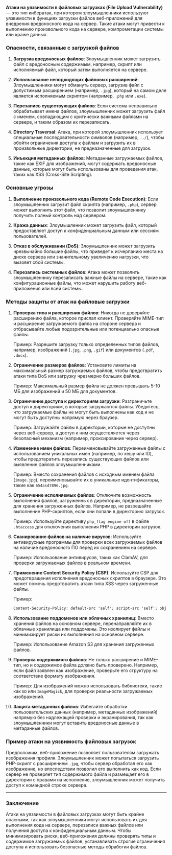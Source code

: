 **Атаки на уязвимости в файловых загрузках (File Upload Vulnerability)** — это тип кибератак, при котором злоумышленники используют уязвимости в функциях загрузки файлов веб-приложений для внедрения вредоносного кода на сервер. Такие атаки могут привести к выполнению произвольного кода на сервере, компрометации системы или краже данных.

### Опасности, связанные с загрузкой файлов

1. **Загрузка вредоносных файлов**:
   Злоумышленник может загрузить файл с вредоносным содержимым, например, скрипт или исполняемый файл, который затем выполняется на сервере.

2. **Использование неподходящих файловых расширений**:
   Злоумышленники могут обмануть сервер, загрузив файл с допустимым расширением (например, `.jpg`), который на самом деле является исполняемым скриптом (например, `.php` или `.exe`).

3. **Перезапись существующих файлов**:
   Если система неправильно обрабатывает имена файлов, злоумышленник может загрузить файл с именем, совпадающим с критически важными файлами на сервере, и таким образом их перезаписать.

4. **Directory Traversal**:
   Атака, при которой злоумышленник использует специальные последовательности символов (например, `../`), чтобы обойти ограничения доступа к файлам и загрузить их в произвольные директории, не предназначенные для загрузок.

5. **Инъекция метаданных файлов**:
   Метаданные загружаемых файлов, такие как EXIF для изображений, могут содержать вредоносные данные, которые могут быть использованы для проведения атак, таких как XSS (Cross-Site Scripting).

### Основные угрозы

1. **Выполнение произвольного кода (Remote Code Execution)**:
   Если злоумышленник загрузит файл скрипта (например, `.php`), сервер может выполнить этот файл, что позволит злоумышленнику получить полный контроль над сервером.

2. **Кража данных**:
   Злоумышленник может загрузить файл, который предоставляет доступ к конфиденциальным данным или сессиям пользователей.

3. **Отказ в обслуживании (DoS)**:
   Злоумышленник может загрузить чрезвычайно большие файлы, что приведет к исчерпанию места на диске сервера или значительному увеличению нагрузки, что вызовет сбой системы.

4. **Перезапись системных файлов**:
   Атака может позволить злоумышленнику перезаписать важные файлы на сервере, такие как конфигурационные файлы, что может нарушить работу веб-приложения или всей системы.

### Методы защиты от атак на файловые загрузки

1. **Проверка типа и расширения файлов**:
   Никогда не доверяйте расширению файла, которое прислал клиент. Проверяйте MIME-тип и расширение загружаемого файла на стороне сервера и отбрасывайте любые подозрительные или потенциально опасные файлы.

   Пример: Разрешите загрузку только определенных типов файлов, например, изображений (`.jpg`, `.png`, `.gif`) или документов (`.pdf`, `.docx`).

2. **Ограничение размеров файлов**:
   Установите лимиты на максимальный размер загружаемых файлов, чтобы предотвратить атаки типа DoS или загрузку чрезмерно больших файлов.

   Пример: Максимальный размер файла не должен превышать 5-10 МБ для изображений и 50 МБ для документов.

3. **Ограничение доступа к директориям загрузки**:
   Разграничьте доступ к директориям, в которые загружаются файлы. Убедитесь, что загружаемые файлы не могут быть выполнены как код и не могут быть доступны напрямую через браузер.

   Пример: Загружайте файлы в директории, которые не доступны через веб-сервер, а доступ к ним осуществляется через безопасный механизм (например, проксирование через сервер).

4. **Изменение имен файлов**:
   Переименовывайте загруженные файлы с использованием уникальных имен (например, по хешу или ID), чтобы предотвратить перезапись существующих файлов или выявление файлов злоумышленниками.

   Пример: Вместо сохранения файлов с исходным именем файла (`image.jpg`), переименовывайте их в уникальные идентификаторы, такие как `654asd7896.jpg`.

5. **Ограничение исполняемых файлов**:
   Отключите возможность выполнения файлов, загруженных в директории, предназначенные для хранения загруженных файлов. Например, не разрешайте выполнение PHP-скриптов, если они попали в директорию загрузок.

   Пример: Используйте директиву `php_flag engine off` в файле `.htaccess` для отключения выполнения PHP в директории загрузок.

6. **Сканирование файлов на наличие вирусов**:
   Используйте антивирусные программы для проверки всех загружаемых файлов на наличие вредоносного ПО перед их сохранением на сервере.

   Пример: Использование антивирусов, таких как ClamAV, для проверки загружаемых файлов в реальном времени.

7. **Применение Content Security Policy (CSP)**:
   Используйте CSP для предотвращения исполнения вредоносных скриптов в браузере. Это может помочь предотвратить атаки типа XSS через загруженные файлы.

   Пример:
   ```html
   Content-Security-Policy: default-src 'self'; script-src 'self'; object-src 'none';
   ```

8. **Использование поддоменов или облачных хранилищ**:
   Вместо хранения файлов на основном сервере, перенаправляйте их в облачные хранилища или поддомены. Это изолирует файлы и минимизирует риски их выполнения на основном сервере.

   Пример: Использование Amazon S3 для хранения загруженных файлов.

9. **Проверка содержимого файлов**:
   Не только расширение и MIME-тип, но и содержимое файла должно быть проверено. Например, если файл заявлен как изображение, проверьте его структуру на соответствие формату изображения.

   Пример: Для изображений можно использовать библиотеки, такие как `GD` или `ImageMagick`, для проверки реальности загружаемых изображений.

10. **Защита метаданных файлов**:
    Избегайте обработки пользовательских данных (например, метаданных изображений) напрямую без надлежащей проверки и экранирования, так как злоумышленники могут вставить вредоносные данные в метаданные файлов.

### Пример атаки на уязвимость файловых загрузок

Предположим, веб-приложение позволяет пользователям загружать изображения профиля. Злоумышленник может попытаться загрузить PHP-скрипт с расширением `.jpg`, чтобы сервер обработал его как изображение, но впоследствии позволил его выполнить как код. Если сервер не проверяет тип содержимого файла и размещает его в директории с правами на исполнение, злоумышленник может получить доступ к командной строке сервера.

---

### Заключение

Атаки на уязвимости в файловых загрузках могут быть крайне опасными, так как злоумышленники могут использовать их для выполнения кода на сервере, перезаписи важных файлов или получения доступа к конфиденциальным данным. Чтобы минимизировать риски, веб-приложения должны проверять типы и содержимое загружаемых файлов, устанавливать строгие ограничения доступа и использовать безопасные методы обработки файлов.